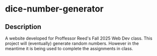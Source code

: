 # dice-number-generator
## Description
A website developed for Proffessor Reed's Fall 2025 Web Dev class. This project will (eventually) generate random numbers. However in the meantime it is being used to complete the assignments in class.
